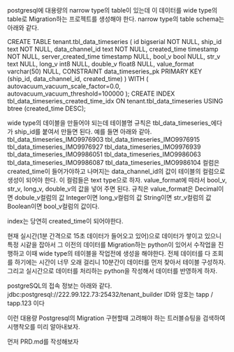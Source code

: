 postgresql에 대용량의 narrow type의 table이 있는데 이 데이터를 wide type의 table로 Migration하는 프로젝트를 생성해야 한다.
narrow type의 table schema는 아래와 같다.

CREATE TABLE tenant.tbl_data_timeseries (
	id bigserial NOT NULL,
	ship_id text NOT NULL,
	data_channel_id text NOT NULL,
	created_time timestamp NOT NULL,
	server_created_time timestamp NULL,
	bool_v bool NULL,
	str_v text NULL,
	long_v int8 NULL,
	double_v float8 NULL,
	value_format varchar(50) NULL,
	CONSTRAINT data_timeseries_pk PRIMARY KEY (ship_id, data_channel_id, created_time)
)
WITH (
	autovacuum_vacuum_scale_factor=0.0,
	autovacuum_vacuum_threshold=100000
);
CREATE INDEX tbl_data_timeseries_created_time_idx ON tenant.tbl_data_timeseries USING btree (created_time DESC);

wide type의 데이블을 만들어야 되는데
테이블명 규칙은 tbl_data_timeseries_에다가 ship_id를 붙여서 만들면 된다. 예를 들면 아래와 같아.
tbl_data_timeseries_IMO9976903
tbl_data_timeseries_IMO9976915
tbl_data_timeseries_IMO9976927
tbl_data_timeseries_IMO9976939
tbl_data_timeseries_IMO9986051
tbl_data_timeseries_IMO9986063
tbl_data_timeseries_IMO9986087
tbl_data_timeseries_IMO9986104
컬럼은 created_time이 들어가야하고 나머지는 data_channel_id의 값이 테이블의 컬럼으로 생성이 되어야 한다. 이 컬럼들은 text type으로 하자.
value_format에 따라서 bool_v, str_v, long_v, double_v의 값을 넣어 주면 된다.
규칙은 value_format은 
Decimal이면 dobule_v컬럼의 값
Integer이면 long_v컬럼의 값
String이면 str_v컬럼의 값
Boolean이면 bool_v컬럼의 값이다.

index는 당연히 created_time이 되어야한다.

현재 실시간(1분 간격으로 15초 데이터가 들어오고 있어)으로 데이터가 쌓이고 있으니 
특정 시같을 잡아서 그 이전의 데이터를 Migration하는 python이 있어서 수작업을 진행하고
이때 wide type의 테이블을 작업전에 생성을 해야한다. 전체 데이터를 다 조회를 하기에는 시간이 너무 오래 걸리니
10분간이 데이터를 먼저 찾아서 테이블 구성하자.
그리고 실시간으로 데이터를 처리하는 python을 작성해서 데이터를 반영하게 하자.
 
 postgreSQL의 접속 정보는 아래와 같다.
 jdbc:postgresql://222.99.122.73:25432/tenant_builder
 ID와 암호는 tapp / tapp.123 이다

이런 대용량 Postgresql의 Migration 구현할때 고려해야 하는 트러블슈팅을 검색하여 시행착오를 미리 알아내보자.

 먼저 PRD.md를 작성해보자